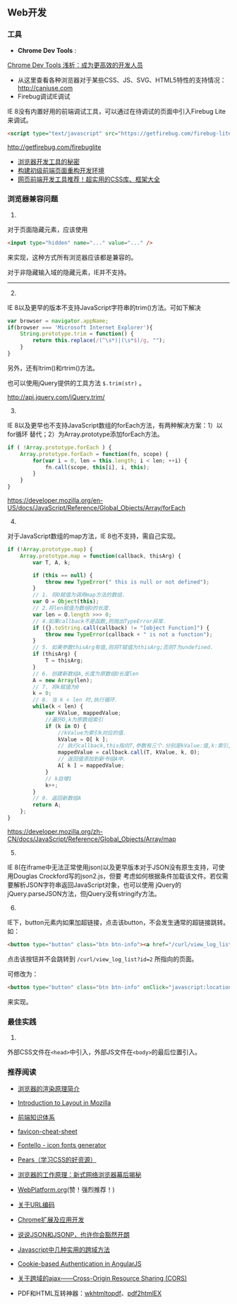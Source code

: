 ## Web开发

### 工具

- **Chrome Dev Tools** :

[Chrome Dev Tools 浅析：成为更高效的开发人员](http://blog.jobbole.com/22065/)


- 从这里查看各种浏览器对于某些CSS、JS、SVG、HTML5特性的支持情况：http://caniuse.com
- Firebug调试IE调试

IE 8没有内置好用的前端调试工具，可以通过在待调试的页面中引入Firebug Lite来调试。

```html
<script type="text/javascript" src="https://getfirebug.com/firebug-lite.js"></script>
```

http://getfirebug.com/firebuglite

- [浏览器开发工具的秘密](http://jinlong.github.io/blog/2013/08/29/devtoolsecrets/)
- [构建初级前端页面重构开发环境](http://blog.wpjam.com/article/build-frontend-development-environment/)
- [网页前端开发工具推荐！超实用的CSS库、框架大全](http://www.uisdc.com/css-and-framework-tool)


### 浏览器兼容问题

1.
对于页面隐藏元素，应该使用

```html
<input type="hidden" name="..." value="..." />
```

来实现，这种方式所有浏览器应该都是兼容的。

对于非隐藏输入域的隐藏元素，IE并不支持。

------

2.
IE 8以及更早的版本不支持JavaScript字符串的trim()方法。可如下解决

```javascript
var browser = navigator.appName;
if(browser === 'Microsoft Internet Explorer'){
    String.prototype.trim = function() {
        return this.replace(/(^\s*)|(\s*$)/g, "");
    }
}
```

另外，还有ltrim()和rtrim()方法。

也可以使用jQuery提供的工具方法 `$.trim(str)` 。

http://api.jquery.com/jQuery.trim/

3.
IE 8以及更早也不支持JavaScript数组的forEach方法，有两种解决方案：1）以for循环
替代；2）为Array.prototype添加forEach方法。

```javascript
if ( !Array.prototype.forEach ) {
    Array.prototype.forEach = function(fn, scope) {
        for(var i = 0, len = this.length; i < len; ++i) {
            fn.call(scope, this[i], i, this);
        }
    }
}
```

https://developer.mozilla.org/en-US/docs/JavaScript/Reference/Global_Objects/Array/forEach

4.
对于JavaScript数组的map方法，IE 8也不支持，需自己实现。

```javascript
if (!Array.prototype.map) {
    Array.prototype.map = function(callback, thisArg) {
        var T, A, k;

        if (this == null) {
            throw new TypeError(" this is null or not defined");
        }
        // 1. 将O赋值为调用map方法的数组.
        var O = Object(this);
        // 2.将len赋值为数组O的长度.
        var len = O.length >>> 0;
        // 4.如果callback不是函数,则抛出TypeError异常.
        if ({}.toString.call(callback) != "[object Function]") {
            throw new TypeError(callback + " is not a function");
        }
        // 5. 如果参数thisArg有值,则将T赋值为thisArg;否则T为undefined.
        if (thisArg) {
            T = thisArg;
        }
        // 6. 创建新数组A,长度为原数组O长度len
        A = new Array(len);
        // 7. 将k赋值为0
        k = 0;
        // 8. 当 k < len 时,执行循环.
        while(k < len) {
            var kValue, mappedValue;
            //遍历O,k为原数组索引
            if (k in O) {
                //kValue为索引k对应的值.
                kValue = O[ k ];
                // 执行callback,this指向T,参数有三个.分别是kValue:值,k:索引,O:原数组.
                mappedValue = callback.call(T, kValue, k, O);
                // 返回值添加到新书组A中.
                A[ k ] = mappedValue;
            }
            // k自增1
            k++;
        }
        // 9. 返回新数组A
        return A;
    };
}
```

https://developer.mozilla.org/zh-CN/docs/JavaScript/Reference/Global_Objects/Array/map

5.
IE 8(在iframe中无法正常使用json)以及更早版本对于JSON没有原生支持，可使用Douglas Crockford写的json2.js，但要
考虑如何根据条件加载该文件。若仅需要解析JSON字符串返回JavaScript对象，也可以使用
jQuery的jQuery.parseJSON方法，但jQuery没有stringify方法。

6.
IE下，button元素内如果加超链接，点击该button，不会发生通常的超链接跳转。如：

```html
<button type="button" class="btn btn-info"><a href="/curl/view_log_list?id=2">查看日志</a></button>
```

点击该按钮并不会跳转到 ``/curl/view_log_list?id=2`` 所指向的页面。

可修改为：

```html
<button type="button" class="btn btn-info" onClick="javascript:location.href='/curl/view_log_list?id=2'">查看日志</button>
```

来实现。

### 最佳实践

1.
外部CSS文件在`<head>`中引入，外部JS文件在`<body>`的最后位置引入。

### 推荐阅读

- [浏览器的渲染原理简介](http://coolshell.cn/articles/9666.html)
- [Introduction to Layout in Mozilla](https://developer.mozilla.org/en-US/docs/Introduction_to_Layout_in_Mozilla)
- [前端知识体系](http://fe.adbeginner.com/)
- [favicon-cheat-sheet](https://github.com/audreyr/favicon-cheat-sheet)
- [Fontello - icon fonts generator](http://fontello.com/)
- [Pears（学习CSS的好资源）](http://pea.rs/)
- [浏览器的工作原理：新式网络浏览器幕后揭秘](http://www.html5rocks.com/zh/tutorials/internals/howbrowserswork/)
- [WebPlatform.org](http://www.webplatform.org/)(赞！强烈推荐！)
- [关于URL编码](http://www.ruanyifeng.com/blog/2010/02/url_encoding.html)
- [Chrome扩展及应用开发](http://www.ituring.com.cn/book/1421)

- [说说JSON和JSONP，也许你会豁然开朗](http://kb.cnblogs.com/page/139725/)
- [Javascript中几种实用的跨域方法](http://gejiawen.github.io/2014/09/19/methods-for-cross-region/)
- [Cookie-based Authentication in AngularJS](http://blog.ionic.io/angularjs-authentication/)
- [关于跨域的ajax——Cross-Origin Resource Sharing (CORS)](http://mutongwu.iteye.com/blog/1637183)
- PDF和HTML互转神器：[wkhtmltopdf](http://wkhtmltopdf.org/)、[pdf2htmlEX](http://coolwanglu.github.io/pdf2htmlEX/)

